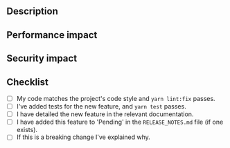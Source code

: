 ## Description

<!-- If this PR adds a feature, what does it add and what was the motivation for it? -->
<!-- If this PR fixes an issue, what is the issue? -->
<!-- Please link to the relevant GitHub issues/Discord discussion/etc as appropriate -->

## Performance impact

<!-- Detail any impact on performance of this PR, or put 'unknown' if not known -->

## Security impact

<!-- Detail any impact on security of this PR, or put 'unknown' if not known -->

## Checklist

<!-- If this PR is work in progress, please open it as a "Draft PR". -->
<!-- To tick a checkbox, change it from `[ ]` to `[x]` -->

- [ ] My code matches the project's code style and `yarn lint:fix` passes.
- [ ] I've added tests for the new feature, and `yarn test` passes.
- [ ] I have detailed the new feature in the relevant documentation.
- [ ] I have added this feature to 'Pending' in the `RELEASE_NOTES.md` file (if one exists).
- [ ] If this is a breaking change I've explained why.

<!-- For some Graphile projects the documentation is the README.md file, for
      others please see https://github.com/graphile/graphile.github.io -->
